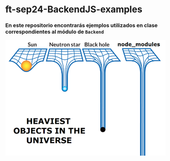 # ft-sep24-BackendJS-examples

### En este repositorio encontrarás ejemplos utilizados en clase correspondientes al módulo de `Backend`

![npminstall!](./assets/node_modules_meme.png)